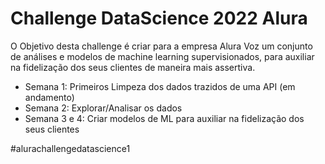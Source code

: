 # Challenge DataScience 2022 Alura

O Objetivo desta challenge é criar para a empresa Alura Voz um conjunto de análises e modelos de machine learning supervisionados, para auxiliar na fidelização dos seus clientes de maneira mais assertiva.


- Semana 1: Primeiros Limpeza dos dados trazidos de uma API (em andamento)
- Semana 2: Explorar/Analisar os dados
- Semana 3 e 4: Criar modelos de ML para auxiliar na fidelização dos seus clientes 

#alurachallengedatascience1
